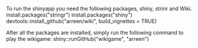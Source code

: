 To run the shinyapp you need the following packages, shiny, strinr and Wiki.
install.packages("stringr")
install.packages("shiny")
devtools::install_github("arreen/wiki", build_vignettes = TRUE)

After all the packages are installed, simply run the following command to play the wikigame:
shiny::runGitHub("wikigame", "arreen")
